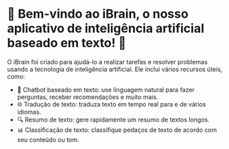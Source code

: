 <h1>🤖 Bem-vindo ao iBrain, o nosso aplicativo de inteligência artificial baseado em texto! 🤖</h1>
<p>O iBrain foi criado para ajudá-lo a realizar tarefas e resolver problemas usando a tecnologia de inteligência artificial. Ele inclui vários recursos úteis, como:</p>
<ul>
  <li>🤖 Chatbot baseado em texto: use linguagem natural para fazer perguntas, receber recomendações e muito mais.</li>
  <li>🌐 Tradução de texto: traduza texto em tempo real para e de vários idiomas.</li>
  <li>🔍 Resumo de texto: gere rapidamente um resumo de textos longos.</li>
  <li>📊 Classificação de texto: classifique pedaços de texto de acordo com seu conteúdo ou tom.</li>
</ul>



